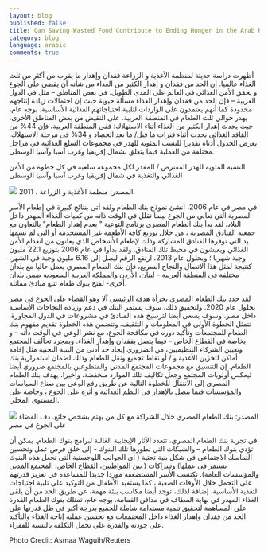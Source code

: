 ```yaml
---
layout: blog
published: false
title: Can Saving Wasted Food Contribute to Ending Hunger in the Arab Region _ Arabic
category: blog
language: arabic
comments: true
---
```


أظهرت دراسة حديثة لمنظمة الأغذية و الزراعة فقدان وإهدار ما يقرب من أكثر من ثلث الغذاء عالميا. إن الحد من فقدان      و إهدار الكثير من الغذاء من شأنه أن يقضي على الجوع و يحقق الأمن الغذائي في العالم على المدى الطويل.  في بعض المناطق – مثل في الدول العربية – فإن الحد من فقدان وإهدار الغذاء مسألة حيوية حيث إن احتمالات زيادة إنتاجهم محدودة كما أنهم يعتمدون على الواردات لتلبية احتياجاتهم الغذائية الأساسية.  بوجه عام، يهدر حوالي ثلث الطعام في المنطقة العربية. على النقيض من بعض المناطق الأخرى، حيث يحدث إهدار الكثير من الغذاء أثناء الاستهلاك؛ ففي المنطقة العربية، فإن 44% من الفاقد الغذائي يحدث أثناء فترات ما قبل/ ما بعد الحصاد و 34% في مرحلة الاستهلاك. يعرض الجدول أدناه تقديرا للنسب المئوية للهدر في مجموعات السلع الغذائية في مراحل مختلفة من العملية فيما يتعلق بشمال إفريقيا وغرب آسيا وآسيا الوسطى.

النسبة المئوية للهدر المفترض / المقدر لكل مجموعة سلعية في كل خطوة من الأمن الغذائي والتغذية 
 في شمال إفريقيا وغرب آسيا وآسيا الوسطى

![](https://farm6.staticflickr.com/5601/15718296762_9ccbf2e22d_z.jpg)
 المصدر: منظمة الأغذية و الزراعة ، 2011.

في مصر في عام 2006، أنشئ نموذج بنك الطعام  ولقد أتى بنتائج كبيرة في  إطعام الأسر المصرية التي تعاني من الجوع بينما تقلل في الوقت ذاته من كميات الغذاء المهدر داخل البلاد. لقد بدأ بنك الطعام المصري برنامج التوعية " بعدم إهدار الطعام" بالتعاون مع جمعية الفنادق المصرية ، من خلال توزيع كافة الأطعمة غير المستخدمة أو التي لم تسمها يد التي توفرها الفنادق المشاركة وذلك لإطعام الأشخاص الذي يعانون من انعدام الأمن الغذائي ويعيشون في محيط تلك الفنادق.  ولقد بدأوا في عام 2006 بتوزيع 22.1 مليون وجبة شهريا ؛ وبحلول عام 2013، ارتفع الرقم ليصل إلى 6.16 مليون وجبة في الشهر. كنتيجة  لمثل هذا الاتصال والنجاح السريع، فإن بنك الطعام المصري يعمل حاليا مع بلدان مختلفة في المنطقة العربية – لبنان، الأردن والمملكة العربية السعودية ضمن بلدان أخرى- لفتح بنوك طعام تتبع مبادئ مماثلة.

لقد حدد بنك الطعام المصري بجرأة هدفه الرئيسي آلا وهو القضاء على الجوع في مصر بحلول عام 2020.  ولتحقيق ذلك، سوف يستمر البنك في دعم وزيادة النجاحات الأساسية داخل مصر، وسوف يسعى أيضا لترسيخ هذه المبادئ في مشروعات في الدول المجاورة. تتمثل الخطوة الأولى في المعلومات و التثقيف. وتتضمن هذه الخطوة تقديم مفهوم بنك الطعام للمجتمعات وتأكيد دوره في مكافحة الجوع، مع نشر الوعي في الوقت ذاته – و بخاصة في القطاع الخاص – فيما يتصل بفقدان وإهدار الغذاء. وبمجرد تحالف المجتمع  وتعيين الشركاء التنظيميين، من الضروري إيجاد حد أدنى من البنية التحتية  مثل إقامة أماكن لتخزين الأغذية و / أو نقاط تجميع ونقل للطعام وذلك لضمان استمرارية بنك الطعام. إن التنسيق مع مجموعات المجتمع المدني والمتطوعين بالمجتمع ضروري أيضا ليعكس أولويات المجتمع وجعل تكاليف تلك الموارد منخفضة. وأخيرا، يهدف بنك الطعام المصري إلى الانتقال للخطوة التالية عن طريق رفع الوعي  بين صناع السياسات والمؤسسات فيما يتصل بالإهدار في النظم الغذائية و أثره على الجوع ، وخاصة على المستوى المحلي.

![](https://farm4.staticflickr.com/3948/15711503075_f194975a3b_z.jpg)
المصدر: بنك الطعام المصري خلال الشراكة مع كل من يهتم بشخص جائع. 
دف القضاء على الجوع في مصر 
 
في تجربة بنك الطعام المصري، تتعدد الآثار الإيجابية الغالبة لبرامج بنوك الطعام. يمكن أن تؤدي بنوك الطعام – والشبكات التي تطورها تلك البنوك -  إلى خلق فرص عمل وتحسين التماسك الاجتماعي في شكل بنية تحتية ( أي الجوانب اللوجستية التي تجعل هذه البنوك تستمر في عملها) وشراكات ( بين المواطنين، القطاع الخاص، المجتمع المدني والمؤسسات العامة). تكتسب الأسر المستضعفة موردا جديدا للمساعدة في تعزيز قدرتهم على التحمل خلال الأوقات الصعبة ، كما يستفيد الأطفال من التوكيد على تلبية احتياجات التغذية الأساسية. إضافة لذلك، توجد أيضا مكاسب بيئة مهمة، عن طريق الحد من أن يلقى الغذاء المهدر في نهاية  المطاف في مدافن القمامة.  بوجه عام، تمتلك بنوك الطعام القدرة على المساهمة لتحقيق تنمية مستدامة شاملة للجميع بدرجة أكبر في ظل قدرتها على الحد من فقدان وإهدار الغذاء داخل المجتمعات مع تحسين عملية إتاحة الغذاء والتأكيد على جودته والقدرة على تحمل التكلفة بالنسبة للفقراء.

Photo Credit: Asmaa Waguih/Reuters